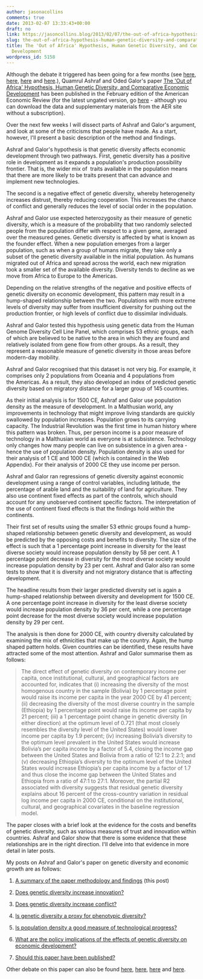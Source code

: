 ```yaml
---
author: jasonacollins
comments: true
date: 2013-02-07 13:33:43+00:00
draft: no
link: https://jasoncollins.blog/2013/02/07/the-out-of-africa-hypothesis-human-genetic-diversity-and-comparative-economic-development/
slug: the-out-of-africa-hypothesis-human-genetic-diversity-and-comparative-economic-development
title: The 'Out of Africa' Hypothesis, Human Genetic Diversity, and Comparative Economic
  Development
wordpress_id: 5158
---
```


Although the debate it triggered has been going for a few months (see [here](https://jasoncollins.blog/2012/10/harvard-academics-on-genetic-diversity-and-economic-development/), [here](https://jasoncollins.blog/2012/10/genetic-diversity-and-economic-development-ashraf-and-galor-respond/), [here](https://jasoncollins.blog/2013/01/is-poverty-in-our-genes/) and [here](https://jasoncollins.blog/2013/01/is-poverty-in-our-genes-from-the-comments/).), Quamrul Ashraf and Oded Galor's paper [The 'Out of Africa' Hypothesis, Human Genetic Diversity, and Comparative Economic Development](http://dx.doi.org/10.1257/aer.103.1.1) has been published in the February edition of the American Economic Review (for the latest ungated version, go [here](http://ideas.repec.org/p/iza/izadps/dp6330.html) - although you can download the data and supplementary materials from the AER site without a subscription).

Over the next few weeks I will dissect parts of Ashraf and Galor's argument, and look at some of the criticisms that people have made. As a start, however, I'll present a basic description of the method and findings.

Ashraf and Galor's hypothesis is that genetic diversity affects economic development through two pathways. First, genetic diversity has a positive role in development as it expands a population's production possibility frontier. That is, the wider mix of  traits available in the population means that there are more likely to be traits present that can advance and implement new technologies.

The second is a negative effect of genetic diversity, whereby heterogeneity increases distrust, thereby reducing cooperation. This increases the chance of conflict and generally reduces the level of social order in the population.

Ashraf and Galor use expected heterozygosity as their measure of genetic diversity, which is a measure of the probability that two randomly selected people from the population differ with respect to a given gene, averaged over the measured genes. Genetic diversity is affected by what is known as the founder effect. When a new population emerges from a larger population, such as when a group of humans migrate, they take only a subset of the genetic diversity available in the initial population. As humans migrated out of Africa and spread across the world, each new migration took a smaller set of the available diversity. Diversity tends to decline as we move from Africa to Europe to the Americas.

Depending on the relative strengths of the negative and positive effects of genetic diversity on economic development, this pattern may result in a hump-shaped relationship between the two. Populations with more extreme levels of diversity may suffer from insufficient diversity for pushing out the production frontier, or high levels of conflict due to dissimilar individuals.

Ashraf and Galor tested this hypothesis using genetic data from the Human Genome Diversity Cell Line Panel, which comprises 53 ethnic groups, each of which are believed to be native to the area in which they are found and relatively isolated from gene flow from other groups. As a result, they represent a reasonable measure of genetic diversity in those areas before modern-day mobility.

Ashraf and Galor recognised that this dataset is not very big. For example, it comprises only 2 populations from Oceania and 4 populations from the Americas. As a result, they also developed an index of predicted genetic diversity based on migratory distance for a larger group of 145 countries.

As their initial analysis is for 1500 CE, Ashraf and Galor use population density as the measure of development. In a Malthusian world, any improvements in technology that might improve living standards are quickly swallowed by population increases. Population grows to its carrying capacity. The Industrial Revolution was the first time in human history where this pattern was broken. Thus, per person income is a poor measure of technology in a Malthusian world as everyone is at subsistence. Technology only changes how many people can live on subsistence in a given area - hence the use of population density. Population density is also used for their analysis of 1 CE and 1000 CE (which is contained in the Web Appendix). For their analysis of 2000 CE they use income per person.

Ashraf and Galor ran regressions of genetic diversity against economic development using a range of control variables, including latitude, the percentage of arable land and the suitability of land for agriculture. They also use continent fixed effects as part of the controls, which should account for any unobserved continent specific factors. The interpretation of the use of continent fixed effects is that the findings hold _within_ the continents.

Their first set of results using the smaller 53 ethnic groups found a hump-shaped relationship between genetic diversity and development, as would be predicted by the opposing costs and benefits to diversity. The size of the effect is such that a 1 percentage point increase in diversity for the least diverse society would increase population density by 58 per cent. A 1 percentage point decrease in diversity for the most diverse society would increase population density by 23 per cent. Ashraf and Galor also ran some tests to show that it is diversity and not migratory distance that is affecting development.

The headline results from their larger predicted diversity set is again a hump-shaped relationship between diversity and development for 1500 CE. A one percentage point increase in diversity for the least diverse society would increase population density by 36 per cent, while a one percentage point decrease for the most diverse society would increase population density by 29 per cent.

The analysis is then done for 2000 CE, with country diversity calculated by examining the mix of ethnicities that make up the country. Again, the hump shaped pattern holds. Given countries can be identified, these results have attracted some of the most attention. Ashraf and Galor summarise them as follows:


<blockquote>The direct effect of genetic diversity on contemporary income per capita, once institutional, cultural, and geographical factors are accounted for, indicates that (i) increasing the diversity of the most homogenous country in the sample (Bolivia) by 1 percentage point would raise its income per capita in the year 2000 CE by 41 percent; (ii) decreasing the diversity of the most diverse country in the sample (Ethiopia) by 1 percentage point would raise its income per capita by 21 percent; (iii) a 1 percentage point change in genetic diversity (in either direction) at the optimum level of 0.721 (that most closely resembles the diversity level of the United States) would lower income per capita by 1.9 percent; (iv) increasing Bolivia’s diversity to the optimum level prevalent in the United States would increase Bolivia’s per capita income by a factor of 5.4, closing the income gap between the United States and Bolivia from a ratio of 12:1 to 2.2:1; and (v) decreasing Ethiopia’s diversity to the optimum level of the United States would increase Ethiopia’s per capita income by a factor of 1.7 and thus close the income gap between the United States and Ethiopia from a ratio of 47:1 to 27:1. Moreover, the partial R2 associated with diversity suggests that residual genetic diversity explains about 16 percent of the cross-country variation in residual log income per capita in 2000 CE, conditional on the institutional, cultural, and geographical covariates in the baseline regression model.</blockquote>


The paper closes with a brief look at the evidence for the costs and benefits of genetic diversity, such as various measures of trust and innovation within countries. Ashraf and Galor show that there is some evidence that these relationships are in the right direction. I'll delve into that evidence in more detail in later posts.

My posts on Ashraf and Galor's paper on genetic diversity and economic growth are as follows:



	
  1. [A summary of the paper methodology and findings](https://jasoncollins.blog/2013/02/the-out-of-africa-hypothesis-human-genetic-diversity-and-comparative-economic-development/) (this post)

	
  2. [Does genetic diversity increase innovation?](https://jasoncollins.blog/2013/02/does-genetic-diversity-increase-innovation/)

	
  3. [Does genetic diversity increase conflict?](https://jasoncollins.blog/2013/02/does-genetic-diversity-increase-conflict/)

	
  4. [Is genetic diversity a proxy for phenotypic diversity?](https://jasoncollins.blog/2013/03/is-genetic-diversity-a-proxy-for-phenotypic-diversity/)

	
  5. [Is population density a good measure of technological progress?](https://jasoncollins.blog/2013/03/using-the-malthusian-model-to-measure-technology/)

	
  6. [What are the policy implications of the effects of genetic diversity on economic development?](https://jasoncollins.blog/2013/07/genetic-diversity-economic-development-and-policy/)

	
  7. [Should this paper have been published?](https://jasoncollins.blog/2013/02/publishing-on-genetic-diversity-and-economic-growth/)


Other debate on this paper can also be found [here](https://jasoncollins.blog/2012/10/harvard-academics-on-genetic-diversity-and-economic-development/), [here](https://jasoncollins.blog/2012/10/genetic-diversity-and-economic-development-ashraf-and-galor-respond/), [here](https://jasoncollins.blog/2013/01/is-poverty-in-our-genes/) and [here](https://jasoncollins.blog/2013/01/is-poverty-in-our-genes-from-the-comments/).
